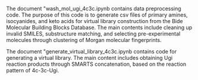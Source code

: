 The document "wash_mol_ugi_4c3c.ipynb contains data preprocessing code. The purpose of this code is to generate csv files of primary amines, isocyanides, and keto acids for virtual library construction from the Bide Molecular Building Blocks Database. The main contents include cleaning up invalid SMILES, substructure matching, and selecting pre-experimental molecules through clustering of Morgan molecular fingerprints.


The document "generate_virtual_library_4c3c.ipynb contains code for generating a virtual library. The main content includes obtaining Ugi reaction products through SMARTS concatenation, based on the reaction pattern of 4c-3c-Ugi.
